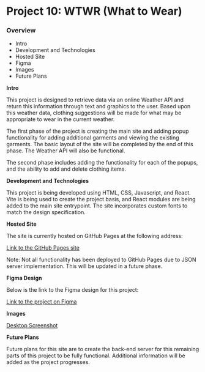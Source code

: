 # Project 10: WTWR (What to Wear)

### Overview

- Intro
- Development and Technologies
- Hosted Site
- Figma
- Images
- Future Plans

**Intro**

This project is designed to retrieve data via an online Weather API and return this information through text and graphics to the user. Based upon this weather data, clothing suggestions will be made for what may be appropriate to wear in the current weather.

The first phase of the project is creating the main site and adding popup functionality for adding additional garments and viewing the existing garments. The basic layout of the site will be completed by the end of this phase. The Weather API will also be functional.

The second phase includes adding the functionality for each of the popups, and the ability to add and delete clothing items.

**Development and Technologies**

This project is being developed using HTML, CSS, Javascript, and React. Vite is being used to create the project basis, and React modules are being added to the main site entrypoint. The site incorporates custom fonts to match the design specification.

**Hosted Site**

The site is currently hosted on GitHub Pages at the following address:

[Link to the GitHub Pages site](https://ironrule.github.io/se_project_react/)

Note: Not all functionality has been deployed to GitHub Pages due to JSON server implementation. This will be updated in a future phase.

**Figma Design**

Below is the link to the Figma design for this project:

[Link to the project on Figma](https://www.figma.com/file/JELwiE1GnlYDgJTcphpJOH/Sprint-11%3A-WTWR)

**Images**

[Desktop Screenshot](./readme/website.png)

**Future Plans**

Future plans for this site are to create the back-end server for this remaining parts of this project to be fully functional. Additional information will be added as the project progresses.
